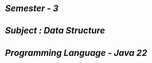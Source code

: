 <i><h1>Semester - 3</h1>
<h1>Subject : Data Structure</h1>
<h1>Programming Language - Java 22</h1></i>
